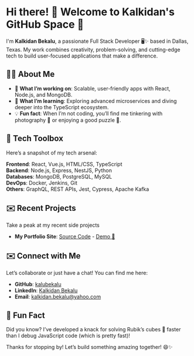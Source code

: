 # Hi there! 👋 Welcome to Kalkidan's GitHub Space 🚀

I'm **Kalkidan Bekalu**, a passionate Full Stack Developer 🖥️✨ based in Dallas, Texas. My work combines creativity, problem-solving, and cutting-edge tech to build user-focused applications that make a difference.

## 🧑‍💻 About Me
- 🔭 **What I’m working on**: Scalable, user-friendly apps with React, Node.js, and MongoDB.
- 🌱 **What I’m learning**: Exploring advanced microservices and diving deeper into the TypeScript ecosystem.
- 💡 **Fun fact**: When I’m not coding, you’ll find me tinkering with photography 📸 or enjoying a good puzzle 🧩.

## 💼 Tech Toolbox
Here’s a snapshot of my tech arsenal:

**Frontend**: React, Vue.js, HTML/CSS, TypeScript  
**Backend**: Node.js, Express, NestJS, Python  
**Databases**: MongoDB, PostgreSQL, MySQL  
**DevOps**: Docker, Jenkins, Git  
**Others**: GraphQL, REST APIs, Jest, Cypress, Apache Kafka

## ✉️ Recent Projects
Take a peak at my recent side projects
- **My Portfolio Site**: [Source Code](https://github.com/KaluBekalu/portfolio-2024)   -  [Demo 🎑](https://github.com/KaluBekalu/portfolio-2024)



## ✉️ Connect with Me
Let’s collaborate or just have a chat! You can find me here:

- **GitHub**: [kalubekalu](https://github.com/kalubekalu)  
- **LinkedIn**: [Kalkidan Bekalu](https://www.linkedin.com/in/kalkidanaleme)  
- **Email**: [kalkidan.bekalu@yahoo.com](mailto:kalkidan.bekalu@yahoo.com)

## 🎉 Fun Fact
Did you know? I’ve developed a knack for solving Rubik’s cubes 🧊 faster than I debug JavaScript code (which is pretty fast)!

Thanks for stopping by! Let’s build something amazing together! 😄✨

